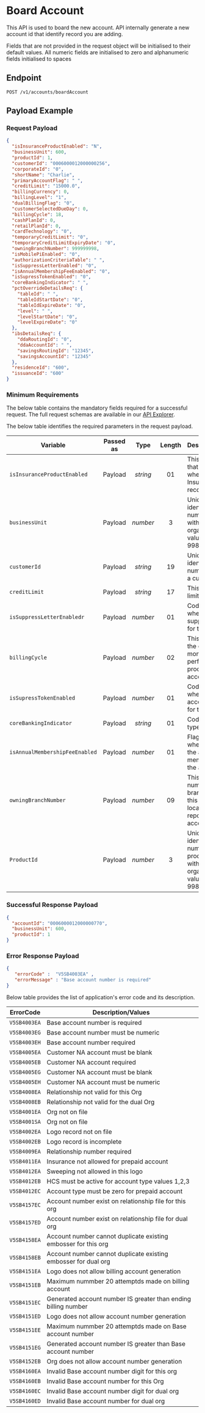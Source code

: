 # Board Account

This API is used to board the new account. API internally generate a new account id that identify record you are adding.

Fields that are not provided in the request object will be initialised to their default values. All numeric fields are initialised to zero and alphanumeric fields initialised to spaces

## Endpoint

`POST /v1/accounts/boardAccount`

## Payload Example

### Request Payload

```json
{
  "isInsuranceProductEnabled": "N",
  "businessUnit": 600,
  "productId": 1,
  "customerId": "0006000012000000256",
  "corporateId": "0",
  "shortName": "Charlie",
  "primaryAccountFlag": " ",
  "creditLimit": "15000.0",
  "billingCurrency": 0,
  "billingLevel": "1",
  "dualBillingFlag": "0",
  "customerSelectedDueDay": 0,
  "billingCycle": 18,
  "cashPlanId": 0,
  "retailPlanId": 0,
  "cardTechnology": "0",
  "temporaryCreditLimit": "0",
  "temporaryCreditLimitExpiryDate": "0",
  "owningBranchNumber": 999999998,
  "isMobilePiEnabled": "0",
  "authorizationCriteriaTable": " ",
  "isSuppressLetterEnabled": "0",
  "isAnnualMembershipFeeEnabled": "0",
  "isSupressTokenEnabled": "0",
  "coreBankingIndicator": " ",
  "pctOverrideDetailsReq": {
    "tableId": " ",
    "tableIdStartDate": "0",
    "tableIdExpireDate": "0",
    "level": " ",
    "levelStartDate": "0",
    "levelExpireDate": "0"
  },
  "ibsDetailsReq": {
    "ddaRoutingId": "0",
    "ddaAccountId": " ",
    "savingsRoutingId": "12345",
    "savingsAccountId": "12345"
  },
  "residenceId": "600",
  "issuanceId": "600"
}
``` 

### Minimum Requirements

The below table contains the mandatory fields required for a successful request. The full request schemas are available in our [API Explorer](../api/?type=post&path=/v1/accounts/boardAccount).

The below table identifies the required parameters in the request payload.

| Variable | Passed as | Type | Length | Description/Values |
| -------- | :-------: | :--: | :------------: | ------------------ |
| `isInsuranceProductEnabled` | Payload | *string* | 01 | This is the code that indicates whether to add an Insurance Product record. |
| `businessUnit` | Payload | *number* | 3 | Unique identification number associated with the organization. Valid values from 001-998. |
| `customerId` | Payload | *string* | 19 | Unique identification number assigned to a customer. |
| `creditLimit` | Payload | *string* | 17 | This is the credit limit of the account. |
| `isSuppressLetterEnabledr`| Payload | *number* | 01 | Code that indicates whether to suppress all letters for the account. |
| `billingCycle` | Payload | *number* | 02 | This flag indicates the day of the month that CMS performs cycle processing for the account. |
| `isSupressTokenEnabled` | Payload | *number* | 01 | Code that indicates whether the account is eligible for tokenization. |
| `coreBankingIndicator` | Payload | *string* | 01 | Code that indicates type of account. |
| `isAnnualMembershipFeeEnabled` | Payload | *number* | 01 | Flag that indicates whether to waive the annual membership fee for the account. |
| `owningBranchNumber` | Payload | *number* | 09 | This field is the number of the branch that owns this account and location of financial reporting for this account. |
| `ProductId` | Payload | *number* | 3 | Unique identification number of the product associated with the organization. Valid values are 001-998. |

### Successful Response Payload

```json
{
  "accountId": "0006000012000000770",
  "businessUnit": 600,
  "productId": 1
}
```

### Error Response Payload

```json
{
   "errorCode" :  "V5SB4003EA" ,
   "errorMessage" : "Base account number is required"   
}
```

Below table provides the list of application's error code and its description.

| ErrorCode |  Description/Values |
| --------  | ------------------ |
| `V5SB4003EA` | Base account number is required |
| `V5SB4003EG` | Base account number must be numeric |
| `V5SB4003EH` | Base account number required |
| `V5SB4005EA` | Customer NA account must be blank |
| `V5SB4005EB` | Customer NA account required |
| `V5SB4005EG` | Customer NA account must be blank |
| `V5SB4005EH` | Customer NA account must be numeric |
| `V5SB4008EA` | Relationship not valid for this Org |
| `V5SB4008EB` | Relationship not valid for the dual Org |
| `V5SB4001EA` | Org not on file |
| `V5SB4001SA` | Org not on file |
| `V5SB4002EA` | Logo record not on file |
| `V5SB4002EB` | Logo record is incomplete |
| `V5SB4009EA` | Relationship number required |
| `V5SB4011EA` | Insurance not allowed for prepaid account |
| `V5SB4012EA` | Sweeping not allowed in this logo |
| `V5SB4012EB` | HCS must be active for account type values 1,2,3 |
| `V5SB4012EC` | Account type must be zero for prepaid account |
| `V5SB4157EC` | Account number exist on relationship file for this org |
| `V5SB4157ED` | Account number exist on relationship file for dual org |
| `V5SB4158EA` | Account number cannot duplicate existing embosser for this org |
| `V5SB4158EB` | Account number cannot duplicate existing embosser for dual org |
| `V5SB4151EA` | Logo does not allow billing account generation |
| `V5SB4151EB` | Maximum nummber 20 attemptds made on billing account |
| `V5SB4151EC` | Generated account number IS greater than ending billing number|
| `V5SB4151ED` | Logo does not allow account number generation |
| `V5SB4151EE` | Maximum nummber 20 attemptds made on Base account number |
| `V5SB4151EG` | Generated account number IS greater than Base account number|
| `V5SB4152EB` | Org does not allow account number generation |
| `V5SB4160EA` | Invalid Base account number digit for this org |
| `V5SB4160EB` | Invalid Base account number for this Org |
| `V5SB4160EC` | Invalid Base account number digit for dual org |
| `V5SB4160ED` | Invalid Base account number for dual org |